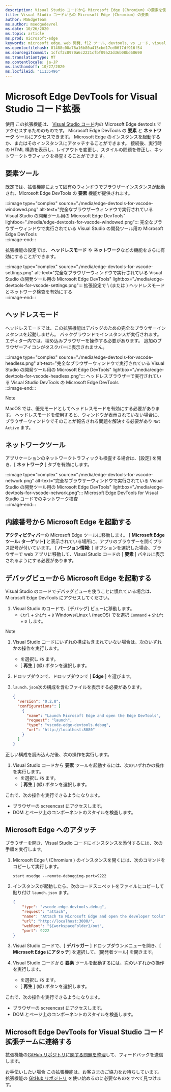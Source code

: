 ```yaml
---
description: Visual Studio コードから Microsoft Edge (Chromium) の要素を使う方法
title: Visual Studio コードからの Microsoft Edge (Chromium) の要素
author: MSEdgeTeam
ms.author: msedgedevrel
ms.date: 10/26/2020
ms.topic: article
ms.prod: microsoft-edge
keywords: microsoft edge、web 開発、f12 ツール、devtools、vs コード、visual studio コード、要素
ms.openlocfilehash: 81488c08a76a16b80a415cbd17cd0617df916f54
ms.sourcegitcommit: 1cfcf2c8970a6c2221cfbf09a23d36b08bd60690
ms.translationtype: MT
ms.contentlocale: ja-JP
ms.lasthandoff: 10/27/2020
ms.locfileid: "11135496"
---
```

# Microsoft Edge DevTools for Visual Studio コード拡張  

使用 <!--the [Microsoft Edge DevTools for Visual Studio Code][VisualstudioMarketplaceElementsMicrosoftEdgeChromium] -->この拡張機能は、 [Visual Studio コード][VisualstudioCode]内の Microsoft Edge devtools でアクセスするためのものです。  Microsoft Edge DevTools の **要素** と **ネットワーク** ツールにアクセスできます。  Microsoft Edge のインスタンスを起動するか、またはそのインスタンスにアタッチすることができます。  接続後、実行時の HTML 構造を表示し、レイアウトを変更し、スタイルの問題を修正し、ネットワークトラフィックを検査することができます。  

## 要素ツール  

既定では、拡張機能によって固有のウィンドウでブラウザーインスタンスが起動され、Microsoft Edge DevTools の **要素** 機能が提供されます。  

:::image type="complex" source="./media/edge-devtools-for-vscode-windowed.png" alt-text="完全なブラウザーウィンドウで実行されている Visual Studio の開発ツール用の Microsoft Edge DevTools" lightbox="./media/edge-devtools-for-vscode-windowed.png":::
   完全なブラウザーウィンドウで実行されている Visual Studio の開発ツール用の Microsoft Edge DevTools  
:::image-end:::  

拡張機能の設定では、 **ヘッドレスモード** や **ネットワーク**などの機能をさらに有効にすることができます。  

:::image type="complex" source="./media/edge-devtools-for-vscode-settings.png" alt-text="完全なブラウザーウィンドウで実行されている Visual Studio の開発ツール用の Microsoft Edge DevTools" lightbox="./media/edge-devtools-for-vscode-settings.png":::
   拡張設定で \ (または \) ヘッドレスモードとネットワーク検査を有効にする  
:::image-end:::  

## ヘッドレスモード  

ヘッドレスモードでは、この拡張機能はデバッグのための完全なブラウザーインスタンスを起動しません。  バックグラウンドでインスタンスが実行されます。  エディター内では、埋め込みブラウザーを操作する必要があります。  追加のブラウザーアイコンがタスクバーに表示されません。  

:::image type="complex" source="./media/edge-devtools-for-vscode-headless.png" alt-text="完全なブラウザーウィンドウで実行されている Visual Studio の開発ツール用の Microsoft Edge DevTools" lightbox="./media/edge-devtools-for-vscode-headless.png":::
   ヘッドレスブラウザーで実行されている Visual Studio DevTools の Microsoft Edge DevTools  
:::image-end:::  

> [!NOTE]
> MacOS では、優先モードとしてヘッドレスモードを有効にする必要があります。  ヘッドレスモードを使用すると、ウィンドウが表示されていない場合に、ブラウザーウィンドウでそのことが報告される問題を解決する必要があり `Not Active` ます。  

## ネットワークツール  

アプリケーションのネットワークトラフィックも検査する場合は、[設定] を開き、[ **ネットワーク** ] タブを有効にします。  

:::image type="complex" source="./media/edge-devtools-for-vscode-network.png" alt-text="完全なブラウザーウィンドウで実行されている Visual Studio の開発ツール用の Microsoft Edge DevTools" lightbox="./media/edge-devtools-for-vscode-network.png":::
    Microsoft Edge DevTools for Visual Studio コードでのネットワーク検査  
:::image-end:::  

## 内線番号から Microsoft Edge を起動する  

**アクティビティバー**の Microsoft Edge ツールに移動します。  [ **Microsoft Edge ツール: ターゲット]** と表示されている場所に、アプリのブラウザーを開くプラス記号が付いています。  [ **バージョン情報:** ] オプションを選択した場合、ブラウザーで web アプリに移動して、Visual Studio コードの [ **要素** ] パネルに表示されるようにする必要があります。  

## デバッグビューから Microsoft Edge を起動する  

Visual Studio のコードでデバッグビューを使うことに慣れている場合は、Microsoft Edge DevTools にアクセスしてください。  

1.  Visual Studio のコードで、[デバッグ] ビューに移動します。 
    *   `Ctrl` + `Shift` + `D` Windows/Linux \ (macOS) でを選択 `Command` + `Shift` + `D` します。  

<!--TODO:  Is this section intended to be optional  -->  
> [!NOTE]
> 1.  Visual Studio コードにいずれの構成も含まれていない場合は、次のいずれかの操作を実行します。  
>     *   を選択し `F5` ます。  
>     *   [ **再生** ] (緑) ボタンを選択します。  
> 1.  ドロップダウンで、ドロップダウンで [ **Edge** ] を選びます。  
> 1.  `launch.json`次の構成を含むファイルを表示する必要があります。  
>     
>     ```json
>     {
>       "version": "0.2.0",
>       "configurations": [
>         {
>           "name": "Launch Microsoft Edge and open the Edge DevTools",
>           "request": "launch",
>           "type": "vscode-edge-devtools.debug",
>           "url": "http://localhost:8080"
>         }
>       ]
>     }
>     ```  
>     
> 正しい構成を読み込んだ後、次の操作を実行します。  

1.  Visual Studio コードから **要素** ツールを起動するには、次のいずれかの操作を実行します。 
    *   を選択し `F5` ます。  
    *   [ **再生** ] (緑) ボタンを選択します。  
         
これで、次の操作を実行できるようになります。  

*   ブラウザーの screencast にアクセスします。  
*   DOM とページ上のコンポーネントのスタイルを検査します。  

## Microsoft Edge へのアタッチ  

ブラウザーを開き、Visual Studio コードにインスタンスを添付するには、次の手順を実行します。 

1.  Microsoft Edge \ (Chromium \) のインスタンスを開くには、次のコマンドをコピーして実行します。  
    
    ```shell
    start msedge --remote-debugging-port=9222
    ```  
    
1.  インスタンスが起動したら、次のコードスニペットをファイルにコピーして貼り付け `launch.json` ます。  
    
    ```json
    {
        "type": "vscode-edge-devtools.debug",
        "request": "attach",
        "name": "Attach to Microsoft Edge and open the developer tools",
        "url": "http://localhost:3000/",
        "webRoot": "${workspaceFolder}/out",
        "port": 9222
    }
    ```  
    
1.  Visual Studio コードで、[ **デバッガー** ] ドロップダウンメニューを開き、[ **Microsoft Edge にアタッチ**] を選択して、[開発者ツール] を開きます。  
1.  Visual Studio コードから **要素** ツールを起動するには、次のいずれかの操作を実行します。 
    *   を選択し `F5` ます。  
    *   [ **再生** ] (緑) ボタンを選択します。  
         
これで、次の操作を実行できるようになります。  

*   ブラウザーの screencast にアクセスします。  
*   DOM とページ上のコンポーネントのスタイルを検査します。  
    
## Microsoft Edge DevTools for Visual Studio コード拡張チームに連絡する  

拡張機能の[GitHub リポジトリ][GithubMicrosoftVscodeEdgeDevtools]に[関する問題を整理][GithubMicrosoftVscodeEdgeDevtoolsNewIssue]して、フィードバックを送信します。  

お手伝いしたい場合 <!--the Microsoft Edge DevTools for Visual Studio Code -->この拡張機能は、お客さまのご協力をお待ちしています。  拡張機能の [GitHub リポジトリ][GithubMicrosoftVscodeEdgeDevtools] を使い始めるのに必要なものをすべて見つけます。  

<!--links -->  

[VisualstudioCode]: https://code.visualstudio.com "Visual Studio コード"  
[VisualStudioCodeDocs]: https://code.visualstudio.com/Docs "ドキュメント |Visual Studio コード"   

[GithubMicrosoftVscodeEdgeDevtools]: https://github.com/Microsoft/vscode-edge-devtools "microsoft/vscode-edge-devtools |GitHub"  
[GithubMicrosoftVscodeEdgeDevtoolsNewIssue]: https://github.com/Microsoft/vscode-edge-devtools/issues/new "新しい問題-microsoft/vscode-edge tools |GitHub"

[VisualstudioMarketplaceElementsMicrosoftEdgeChromium]: https://marketplace.visualstudio.com/items?itemName=ms-edgedevtools.vscode-edge-devtools "Microsoft Edge Tools for VS コード"  
